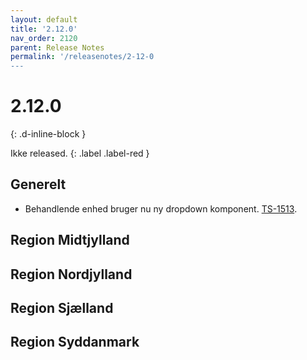 ```yaml
---
layout: default
title: '2.12.0'
nav_order: 2120
parent: Release Notes
permalink: '/releasenotes/2-12-0
---
```


# 2.12.0
{: .d-inline-block }

Ikke released. {: .label .label-red }

## Generelt
- Behandlende enhed bruger nu ny dropdown komponent. [TS-1513](https://sd.trifork.com/browse/TS5-1513).  

## Region Midtjylland

## Region Nordjylland

## Region Sjælland

## Region Syddanmark
